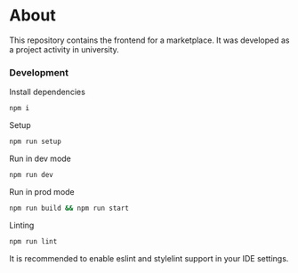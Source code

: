 # About

This repository contains the frontend for a marketplace. It was developed as a project activity in university.

### Development

Install dependencies

```bash
npm i
```

Setup

```bash
npm run setup
```

Run in dev mode

```bash
npm run dev
```

Run in prod mode

```bash
npm run build && npm run start
```

Linting

```bash
npm run lint
```

It is recommended to enable eslint and stylelint support in your IDE settings.

